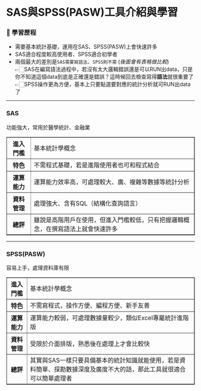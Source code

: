 # SAS與SPSS(PASW)工具介紹與學習

### 🔭 學習歷程
- 需要基本統計基礎，運用在SAS、SPSS(PASW)上會快速許多
- SAS適合程度較高使用者、SPSS適合初學者
- 兩個最大的差別是`SAS需要寫語法`、`SPSS則不需` (_後面會有表格做比較_) <br>
  👉🏻SAS在編寫語法過程中，若沒有太大邏輯錯誤還是可以RUN出data，只是你不知道這個data到底是正確還是錯誤？這時候回去檢查寫得**語法**就很重要了 <br>
  👉🏻SPSS操作更為方便，基本上只要點選要對應的統計分析就可RUN出data了
---

### SAS
 功能強大，常用於醫學統計、金融業
 <table border="1">
  <tr>
    <th>進入門檻</th>
    <td>基本統計學概念</td>
  </tr>
  <tr>
    <th>特色</th>
    <td>不需程式基礎，若是進階使用者也可和程式結合</td>
  </tr>
  <tr>
    <th>運算能力</th>
    <td>運算能力效率高，可處理較大、廣、複雜等數據等統計分析</td>
  </tr>
   <tr>
    <th>資料管理</th>
    <td>處理強大、含有SQL（結構化查詢語言）</td>
  </tr>
   <tr>
    <th>總評</th>
    <td>雖說是高階用戶在使用，但進入門檻較低，只有把握邏輯概念，在撰寫語法上就會快速許多</td>
  </tr>
 </table>

---

### SPSS(PASW)
 容易上手，處理資料庫有限
<table border="1">
  <tr>
    <th>進入門檻</th>
    <td>基本統計學概念</td>
  </tr>
  <tr>
    <th>特色</th>
    <td>不需寫程式，操作方便、編程方便、新手友善</td>
  </tr>
  <tr>
    <th>運算能力</th>
    <td>運算能力較弱，可處理數據量較少，類似Excel專屬統計進階版</td>
  </tr>
  <tr>
    <th>資料管理</th>
    <td>受限於介面排版，熟悉後在處理上才會比較快</td>
  </tr>
  <tr>
    <th>總評</th>
    <td>其實與SAS一樣只要具備基本的統計知識就能使用，若是資料簡單、探勘數據深度及廣度不大的話，那此工具就很適合可以簡單處理者</td>
  </tr>
  </table>
